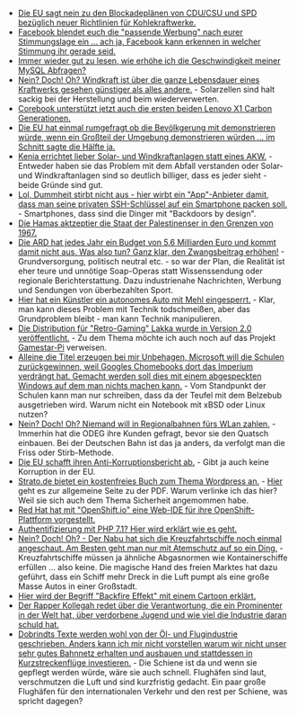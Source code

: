 * [Die EU sagt nein zu den Blockadeplänen von CDU/CSU und SPD bezüglich neuer Richtlinien für Kohlekraftwerke.](http://www.sonnenseite.com/de/politik/eu-beschliesst-neue-standards-fuer-kohlekraftwerke.html)
* [Facebook blendet euch die "passende Werbung" nach eurer Stimmungslage ein ... ach ja, Facebook kann erkennen in welcher Stimmung ihr gerade seid.](https://blog.fefe.de/?ts=a7f82f7c)
* [Immer wieder gut zu lesen, wie erhöhe ich die Geschwindigkeit meiner MySQL Abfragen?](https://opensource.com/article/17/5/speed-your-mysql-queries-300-times)
* [Nein? Doch! Oh? Windkraft ist über die ganze Lebensdauer eines Kraftwerks gesehen günstiger als alles andere.](http://www.sonnenseite.com/de/wissenschaft/forscher-windkraft-ist-am-ende-guenstiger.html) - Solarzellen sind halt sackig bei der Herstellung und beim wiederverwerten.
* [Corebook unterstützt jetzt auch die ersten beiden Lenovo X1 Carbon Generationen.](http://www.phoronix.com/scan.php?page=news_item&px=X1-Carbon-Gen1-Coreboot)
* [Die EU hat einmal rumgefragt ob die Bevölkgerung mit demonstrieren würde, wenn ein Großteil der Umgebung demonstrieren würden ... im Schnitt sagte die Hälfte ja.](https://blog.fefe.de/?ts=a7f89bfd)
* [Kenia errichtet lieber Solar- und Windkraftanlagen statt eines AKW.](http://www.sonnenseite.com/de/wirtschaft/vorbildliche-oekostrom-offensive-in-ostafrika.html) - Entweder haben sie das Problem mit dem Abfall verstanden oder Solar- und Windkraftanlagen sind so deutlich billiger, dass es jeder sieht - beide Gründe sind gut.
* [Lol, Dummheit stirbt nicht aus - hier wirbt ein "App"-Anbieter damit, dass man seine privaten SSH-Schlüssel auf ein Smartphone packen soll.](https://krypt.co/) - Smartphones, dass sind die Dinger mit "Backdoors by design".
* [Die Hamas aktzeptier die Staat der Palestinenser in den Grenzen von 1967.](http://www.aljazeera.com/news/2017/05/hamas-accepts-palestinian-state-1967-borders-170501114309725.html)
* [Die ARD hat jedes Jahr ein Budget von 5.6 Milliarden Euro und kommt damit nicht aus. Was also tun? Ganz klar, den Zwangsbeitrag erhöhen!](https://www.heise.de/newsticker/meldung/ARD-bekommt-deutlich-weniger-Geld-aus-dem-Rundfunkbeitrag-3700977.html) - Grundversorgung, politisch neutral etc. - so war der Plan, die Realität ist eher teure und unnötige Soap-Operas statt Wissenssendung oder regionale Berichterstattung. Dazu industrienahe Nachrichten, Werbung und Sendungen von überbezahlten Sport.
* [Hier hat ein Künstler ein autonomes Auto mit Mehl eingesperrt.](http://nerdist.com/trap-a-self-driving-car/) - Klar, man kann dieses Problem mit Technik todschmeißen, aber das Grundproblem bleibt - man kann Technik manipulieren.
* [Die Distribution für "Retro-Gaming" Lakka wurde in Version 2.0 veröffentlicht.](http://www.lakka.tv/articles/2017/04/28/lakka-20-stable-release/) - Zu dem Thema möchte ich auch noch auf das Projekt [Gamestar-Pi](https://github.com/bite-your-idols/Gamestarter-Pi) verweisen.
* [Alleine die Titel erzeugen bei mir Unbehagen, Microsoft will die Schulen zurückgewinnen, weil Googles Chomebooks dort das Imperium verdrängt hat. Gemacht werden soll dies mit einem abgespeckten Windows auf dem man nichts machen kann.](https://www.heise.de/newsticker/meldung/Microsoft-will-mit-Windows-10-S-die-Schulen-zurueckgewinnen-3701409.html) - Vom Standpunkt der Schulen kann man nur schreiben, dass da der Teufel mit dem Belzebub ausgetrieben wird. Warum nicht ein Notebook mit xBSD oder Linux nutzen?
* [Nein? Doch! Oh? Niemand will in Regionalbahnen fürs WLan zahlen.](https://www.golem.de/news/odeg-nutzer-wollen-fuer-wlan-in-regionalbahn-nicht-zahlen-1705-127601.html) - Immerhin hat die ODEG ihre Kunden gefragt, bevor sie den Quatsch einbauen. Bei der Deutschen Bahn ist das ja anders, da verfolgt man die Friss oder Stirb-Methode.
* [Die EU schafft ihren Anti-Korruptionsbericht ab.](http://www.lto.de/recht/nachrichten/n/anti-korruption-bericht-offener-brief-rechtswissenschaftler-kritik-plaene-eu/) - Gibt ja auch keine Korruption in der EU.
* [Strato.de bietet ein kostenfreies Buch zum Thema Wordpress an.](https://strato.de/blog/wp-content/uploads/2017/04/STRATO-Wordpress-fuer-Einsteiger.pdf) - [Hier](https://strato.de/blog/gratis-e-book-wordpress-fuer-einsteiger/) geht es zur allgemeine Seite zu der PDF. Warum verlinke ich das hier? Weil sie sich auch dem Thema Sicherheit angemommen habe.
* [Red Hat hat mit "OpenShift.io" eine Web-IDE für ihre OpenShift-Plattform vorgestellt.](https://www.heise.de/newsticker/meldung/Red-Hat-veroeffentlicht-Online-IDE-zur-Entwicklung-Container-basierter-Anwendungen-3701590.html)
* [Authentifizierung mit PHP 7.1? Hier wird erklärt wie es geht.](http://www.zimuel.it/blog/authenticated-encrypt-with-openssl-and-php-7-1)
* [Nein? Doch! Oh? - Der Nabu hat sich die Kreuzfahrtschiffe noch einmal angeschaut. Am Besten geht man nur mit Atemschutz auf so ein Ding.](http://www.sonnenseite.com/de/wirtschaft/dicke-luft-bei-kreuzfahrten.html) - Kreuzfahrtschiffe müssen ja ähnliche Abgasnormen wie Kontainerschiffe erfüllen ... also keine. Die magische Hand des freien Marktes hat dazu geführt, dass ein Schiff mehr Dreck in die Luft pumpt als eine große Masse Autos in einer Großstadt.
* [Hier wird der Begriff "Backfire Effekt" mit einem Cartoon erklärt.](http://theoatmeal.com/comics/believe)
* [Der Rapper Kollegah redet über die Verantwortung, die ein Prominenter in der Welt hat, über verdorbene Jugend und wie viel die Industrie daran schuld hat.](https://www.youtube.com/watch?v=fzIQUSFzfp8)
* [Dobrindts Texte werden wohl von der Öl- und Flugindustrie geschrieben. Anders kann ich mir nicht vorstellen warum wir nicht unser sehr gutes Bahnnetz erhalten und ausbauen und stattdessen in Kurzstreckenflüge investieren.](http://www.sonnenseite.com/de/politik/dobrindts-luftverkehrskonzept-ist-dokument-politischen-versagens-und-verweigerns.html) - Die Schiene ist da und wenn sie gepflegt werden würde, wäre sie auch schnell. Flughäfen sind laut, verschmutzen die Luft und sind kurzfristig gedacht. Ein paar große Flughäfen für den internationalen Verkehr und den rest per Schiene, was spricht dagegen?
